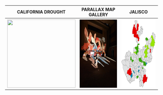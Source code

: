 <table align="center">
  <tr>
  <th><b>CALIFORNIA DROUGHT</b></th>
  <th><b>PARALLAX MAP GALLERY</b></th>
  <th><b>JALISCO</b></th>
  </tr>
  <tr>
  <th><a href="https://aish-venkat.github.io/gis/ca_drought/"><img src="/gis/ca_drought.jpg" width="225" height="225"></a></th>
  <th><a href="https://aish-venkat.github.io/gis/parallax/"><img src="/gis/parallax.jpg" width="225" height="225"></a></th>
  <th><a href="https://aish-venkat.github.io/gis/jalisco/"><img src="/gis/jalisco-01.jpg" width="225" height="225"></a></th>
  </tr>
</table>
